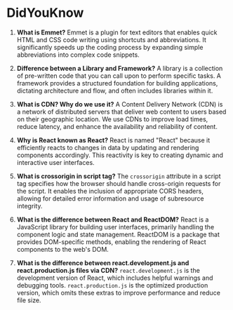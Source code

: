 # DidYouKnow

1.  **What is Emmet?** 
   Emmet is a plugin for text editors that enables quick HTML and CSS code writing using shortcuts and abbreviations. It significantly speeds up the coding process by expanding simple abbreviations into complex code snippets.
    
2.  **Difference between a Library and Framework?** 
   A library is a collection of pre-written code that you can call upon to perform specific tasks. A framework provides a structured foundation for building applications, dictating architecture and flow, and often includes libraries within it.
    
3.  **What is CDN? Why do we use it?** 
   A Content Delivery Network (CDN) is a network of distributed servers that deliver web content to users based on their geographic location. We use CDNs to improve load times, reduce latency, and enhance the availability and reliability of content.
    
4.  **Why is React known as React?**
    React is named "React" because it efficiently reacts to changes in data by updating and rendering components accordingly. This reactivity is key to creating dynamic and interactive user interfaces.
    
5.  **What is crossorigin in script tag?**
    The `crossorigin` attribute in a script tag specifies how the browser should handle cross-origin requests for the script. It enables the inclusion of appropriate CORS headers, allowing for detailed error information and usage of subresource integrity.
    
6.  **What is the difference between React and ReactDOM?** 
   React is a JavaScript library for building user interfaces, primarily handling the component logic and state management. ReactDOM is a package that provides DOM-specific methods, enabling the rendering of React components to the web's DOM.
    
7.  **What is the difference between react.development.js and react.production.js files via CDN?**
    `react.development.js` is the development version of React, which includes helpful warnings and debugging tools. `react.production.js` is the optimized production version, which omits these extras to improve performance and reduce file size.